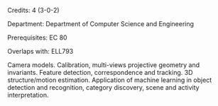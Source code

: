 Credits: 4 (3-0-2)

Department: Department of Computer Science and Engineering

Prerequisites: EC 80

Overlaps with: ELL793

Camera models. Calibration, multi-views projective geometry and invariants. Feature detection, correspondence and tracking. 3D structure/motion estimation. Application of machine learning in object detection and recognition, category discovery, scene and activity interpretation.
